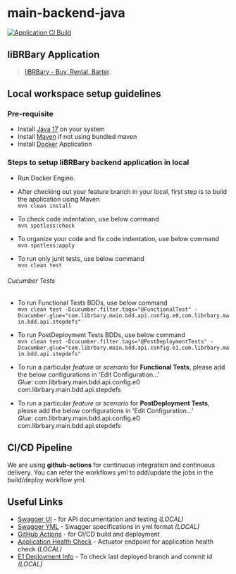 # main-backend-java
[![Application CI Build](https://github.com/librbary/main-backend-java/actions/workflows/maven.yml/badge.svg?branch=develop)](https://github.com/librbary/main-backend-java/actions/workflows/maven.yml)

## liBRBary Application
> [liBRBary - Buy, Rental, Barter](https://librbary.github.io/main-frontend-react).

## Local workspace setup guidelines

### Pre-requisite 
* Install [Java 17](https://adoptium.net/temurin/releases/) on your system
* Install [Maven](https://maven.apache.org/download.cgi) if not using bundled maven
* Install [Docker](https://www.docker.com/products/docker-desktop/) Application

### Steps to setup liBRBary backend application in local

* Run Docker Engine.

* After checking out your feature branch in your local, first step is to build the application using Maven <br />
  ``` mvn clean install ```

* To check code indentation, use below command <br />
  ``` mvn spotless:check ```

* To organize your code and fix code indentation, use below command <br />
  ``` mvn spotless:apply ```

* To run only junit tests, use below command <br />
  ``` mvn clean test ```


###### Cucumber Tests
* To run Functional Tests BDDs, use below command <br />
  ``` mvn clean test -Dcucumber.filter.tags="@FunctionalTest" -Dcucumber.glue="com.librbary.main.bdd.api.config.e0,com.librbary.main.bdd.api.stepdefs" ```
  
* To run PostDeployment Tests BDDs, use below command <br />
  ``` mvn clean test -Dcucumber.filter.tags="@PostDeploymentTests" -Dcucumber.glue="com.librbary.main.bdd.api.config.e1,com.librbary.main.bdd.api.stepdefs" ```

* To run a particular *feature* or *scenario* for **Functional Tests**, please add the below configurations in 'Edit Configuration...' <br />
 _Glue_: com.librbary.main.bdd.api.config.e0 com.librbary.main.bdd.api.stepdefs

* To run a particular *feature* or *scenario* for **PostDeployment Tests**, please add the below configurations in 'Edit Configuration...' <br />
  _Glue_: com.librbary.main.bdd.api.config.e0 com.librbary.main.bdd.api.stepdefs

## CI/CD Pipeline
We are using **github-actions** for continuous integration and continuous delivery. You can refer the workflows yml to add/update the jobs in the build/deploy workflow yml.


## Useful Links

* [Swagger UI](http://localhost:8443/swagger-ui/index.html) - for API documentation and testing *(LOCAL)*
* [Swagger YML](http://localhost:8443/v3/api-docs.yml) - Swagger specifications in yml format *(LOCAL)*
* [GitHub Actions](https://github.com/librbary/main-backend-java/actions) - for CI/CD build and deployment
* [Application Health Check](http://localhost:8443/actuator/health) - Actuator endpoint for application health check *(LOCAL)*
* [E1 Deployment Info](http://localhost:8443/actuator/info) - To check last deployed branch and commit id *(LOCAL)*